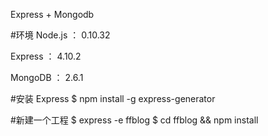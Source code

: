 Express + Mongodb

#环境
Node.js ： 0.10.32

Express ： 4.10.2

MongoDB ： 2.6.1

#安装 Express
$ npm install -g express-generator

#新建一个工程
$ express -e ffblog
$ cd ffblog && npm install

